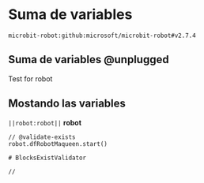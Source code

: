 # Suma de variables

```package
microbit-robot:github:microsoft/microbit-robot#v2.7.4
```

## Suma de variables @unplugged

Test for robot

## Mostando las variables

`||robot:robot||` **robot**

```blocks
// @validate-exists
robot.dfRobotMaqueen.start()

```


```validation.global
# BlocksExistValidator
```

```template
//
```
